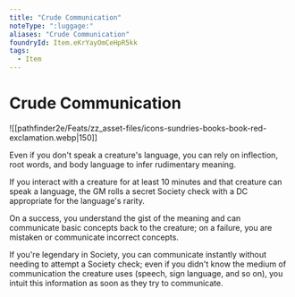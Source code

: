 ```yaml
---
title: "Crude Communication"
noteType: ":luggage:"
aliases: "Crude Communication"
foundryId: Item.eKrYayOmCeHpR5kk
tags:
  - Item
---
```


# Crude Communication
![[pathfinder2e/Feats/zz_asset-files/icons-sundries-books-book-red-exclamation.webp|150]]

Even if you don't speak a creature's language, you can rely on inflection, root words, and body language to infer rudimentary meaning.

If you interact with a creature for at least 10 minutes and that creature can speak a language, the GM rolls a secret Society check with a DC appropriate for the language's rarity.

On a success, you understand the gist of the meaning and can communicate basic concepts back to the creature; on a failure, you are mistaken or communicate incorrect concepts.

If you're legendary in Society, you can communicate instantly without needing to attempt a Society check; even if you didn't know the medium of communication the creature uses (speech, sign language, and so on), you intuit this information as soon as they try to communicate.
